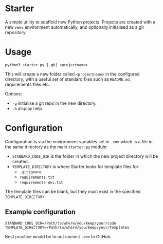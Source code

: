 # Starter
A simple utility to scaffold new Python projects. Projects are created with a new `venv` environment automatically, and optionally initialised as a git repository.

# Usage
`python3 starter.py [-gh] <projectname>`

This will create a new folder called `<projectname>` in the configured directory, with a useful set of standard files such as `README.md`, requirements files etc.

Options:
-  `-g` initialise a git repo in the new directory.
- `-h` display help

# Configuration
Configuration is via the environment variables set in `.env` which is a file in the same directory as the main `starter.py` module:
- `STANDARD_CODE_DIR` is the folder in which the new project directory will be created.
- `TEMPLATE_DIRECTORY` is where Starter looks for template files for:
  - `.gitignore`
  - `requirements.txt`
  - `requirements-dev.txt`

The template files can be blank, but they must exist in the specified `TEMPLATE_DIRECTORY`.

## Example configuration
```
STANDARD_CODE_DIR=/Path/to/where/you/keep/your/code
TEMPLATE_DIRECTORY=/Path/to/where/you/keep/your/templates
```
Best practice would be to not commit `.env` to GitHub.


